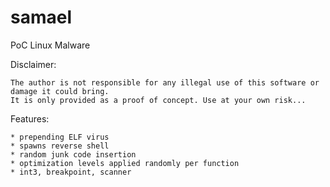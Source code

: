 # samael
PoC Linux Malware

Disclaimer:

	The author is not responsible for any illegal use of this software or damage it could bring.
	It is only provided as a proof of concept. Use at your own risk...

Features:

	* prepending ELF virus
	* spawns reverse shell
	* random junk code insertion
	* optimization levels applied randomly per function
	* int3, breakpoint, scanner